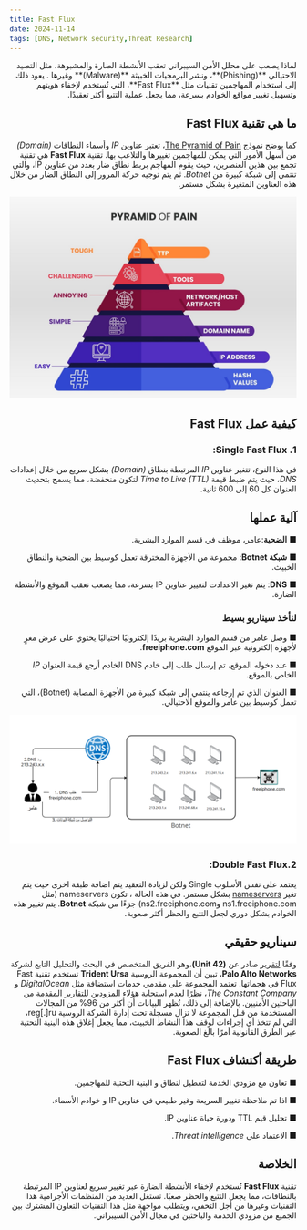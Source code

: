 ```yaml
---
title: Fast Flux
date: 2024-11-14 
tags: [DNS, Network security,Threat Research]
---
```

<div dir="rtl" markdown="1">
لماذا يصعب على محلل الأمن السيبراني تعقب الأنشطة الضارة والمشبوهة، مثل التصيد الاحتيالي **(Phishing)**، ونشر البرمجيات الخبيثة **(Malware)** وغيرها . يعود ذلك إلى استخدام المهاجمين تقنيات مثل **Fast Flux**، التي تُستخدم لإخفاء هويتهم وتسهيل تغيير مواقع الخوادم بسرعة، مما يجعل عملية التتبع أكثر تعقيدًا.

## ما هي تقنية Fast Flux 
كما يوضح نموذج [The Pyramid of Pain](https://www.sans.org/tools/the-pyramid-of-pain/)، تعتبر عناوين *IP* وأسماء النطاقات *(Domain)* من أسهل الأمور التي يمكن للمهاجمين تغييرها والتلاعب بها. تقنية **Fast Flux** هي تقنية تجمع بين هذين العنصرين، حيث يقوم المهاجم بربط نطاق ضار بعدد من عناوين IP، والتي تنتمي إلى شبكة كبيرة من *Botnet*. ثم يتم توجيه حركة المرور إلى النطاق الضار من خلال هذه العناوين المتغيرة بشكل مستمر.


<img src="/assets/img/pyramid-of-pain-image.jpg" alt="The_Pyramid_of_Pain">

## كيفية عمل Fast Flux
### 1. Single Fast Flux:

في هذا النوع، تتغير عناوين *IP* المرتبطة بنطاق *(Domain)* بشكل سريع من خلال إعدادات *DNS*، حيث يتم ضبط قيمة *Time to Live (TTL)* لتكون منخفضة، مما يسمح بتحديث العنوان كل 60 إلى 600 ثانية.

## آلية عملها
■ **الضحية**:عامر، موظف في قسم الموارد البشرية.

■ **شبكة Botnet**: مجموعة من الأجهزة المخترقة تعمل كوسيط بين الضحية والنطاق الخبيث.
  
■ **DNS**: يتم تغير الاعدادت لتغيير عناوين IP بسرعة، مما يصعب تعقب الموقع والأنشطة الضارة.

### لنأخذ سيناريو بسيط
 ■ وصل عامر من قسم الموارد البشرية بريدًا إلكترونيًا احتياليًا يحتوي على عرض مغرٍ لأجهزة إلكترونية عبر الموقع **freeiphone.com**.
 
 ■ عند دخوله الموقع، تم إرسال طلب إلى خادم DNS الخادم أرجع قيمة العنوان *IP* الخاص بالموقع.
 
 ■ العنوان الذي تم إرجاعه ينتمي إلى شبكة كبيرة من الأجهزة المصابة (Botnet)، التي تعمل كوسيط بين عامر والموقع الاحتيالي.
 
 

<img src="/assets/img/Amer_case.png" alt="Amer_case">

### 2.Double Fast Flux:
يعتمد على نفس الأسلوب Single ولكن لزيادة التعقيد يتم اضافة طبقة اخرى حيث يتم تغير [nameservers](https://en.wikipedia.org/wiki/Name_server) بشكل مستمر.
في هذه الحالة ، تكون nameservers (مثل ns1.freeiphone.com وns2.freeiphone.com) جزءًا من شبكة **Botnet**. يتم تغيير هذه الخوادم بشكل دوري لجعل التتبع والحظر أكثر صعوبة.

## سيناريو حقيقي

وفقًا [لتقرير](https://unit42.paloaltonetworks.com/trident-ursa/) صادر عن **(Unit 42)**،وهو الفريق المتخصص في البحث والتحليل التابع لشركة **Palo Alto Networks**، تبين أن المجموعة الروسية **Trident Ursa** تستخدم تقنية Fast Flux في هجماتها. تعتمد المجموعة على مقدمي خدمات استضافة مثل *DigitalOcean* و *The Constant Company*، نظرًا لعدم استجابة هؤلاء المزودين للتقارير المقدمة من الباحثين الأمنيين. بالإضافة إلى ذلك، تُظهر البيانات أن أكثر من 96% من المجالات المستخدمة من قبل المجموعة لا تزال مسجلة تحت إدارة الشركة الروسية reg[.]ru، التي لم تتخذ أي إجراءات لوقف هذا النشاط الخبيث، مما يجعل إغلاق هذه البنية التحتية عبر الطرق القانونية أمرًا بالغ الصعوبة.


## طريقة أكتشاف Fast Flux

■ تعاون مع مزودي الخدمة لتعطيل لنطاق و البنية التحتية للمهاجمين.

■ اذا تم ملاحظة تغيير السريعة وغير طبيعي في عناوين IP و خوادم الأسماء.

■ تحليل قيم TTL ودورة حياة عناوين IP.

■ الاعتماد على *Threat intelligence*.

## الخلاصة 
تقنية **Fast Flux** تُستخدم لإخفاء الأنشطة الضارة عبر تغيير سريع لعناوين IP المرتبطة بالنطاقات، مما يجعل التتبع والحظر صعبًا. تستغل العديد من المنظمات الأجرامية هذا التقنيات وغيرها من أجل التخفي، ويتطلب مواجهة مثل هذا التقنيات التعاون المشترك بين الجميع من مزودي الخدمة والباحثين في مجال الأمن السيبراني.














 </div>
 
